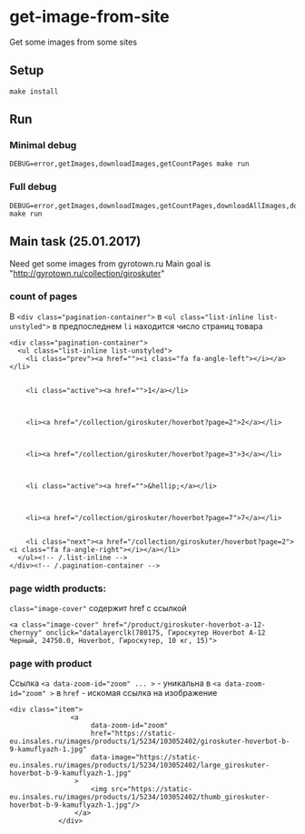 # get-image-from-site
Get some images from some sites

## Setup

```
make install
```

## Run

### Minimal debug
```
DEBUG=error,getImages,downloadImages,getCountPages make run
```

### Full debug
```
DEBUG=error,getImages,downloadImages,getCountPages,downloadAllImages,downloadImage,getAllImages,getAllProducts,getImageList,getImageListFromUrl,getProductList make run
```

## Main task (25.01.2017)
Need get some images from gyrotown.ru
Main goal is "http://gyrotown.ru/collection/giroskuter"

### count of pages
 В `<div class="pagination-container">` в `<ul class="list-inline list-unstyled">`
 в предпоследнем `li` находится число страниц товара
```
<div class="pagination-container">
  <ul class="list-inline list-unstyled">
    <li class="prev"><a href=""><i class="fa fa-angle-left"></i></a></li>


    <li class="active"><a href="">1</a></li>



    <li><a href="/collection/giroskuter/hoverbot?page=2">2</a></li>



    <li><a href="/collection/giroskuter/hoverbot?page=3">3</a></li>



    <li class="active"><a href="">&hellip;</a></li>



    <li><a href="/collection/giroskuter/hoverbot?page=7">7</a></li>


    <li class="next"><a href="/collection/giroskuter/hoverbot?page=2"><i class="fa fa-angle-right"></i></a></li>
  </ul><!-- /.list-inline -->
</div><!-- /.pagination-container -->
```
### page width products:
`class="image-cover"` содержит href с ссылкой

```
<a class="image-cover" href="/product/giroskuter-hoverbot-a-12-chernyy" onclick="datalayerclk(780175, Гироскутер Hoverbot A-12 Черный, 24750.0, Hoverbot, Гироскутер, 10 кг, 15)">
```

### page with product
Ссылка `<a data-zoom-id="zoom" ... >` - уникальна
в `<a data-zoom-id="zoom" >` в `href` - искомая ссылка на изображение

```
<div class="item">
               <a
                    data-zoom-id="zoom"
                    href="https://static-eu.insales.ru/images/products/1/5234/103052402/giroskuter-hoverbot-b-9-kamuflyazh-1.jpg"
                    data-image="https://static-eu.insales.ru/images/products/1/5234/103052402/large_giroskuter-hoverbot-b-9-kamuflyazh-1.jpg"
                >
                    <img src="https://static-eu.insales.ru/images/products/1/5234/103052402/thumb_giroskuter-hoverbot-b-9-kamuflyazh-1.jpg"/>
                </a>               
            </div>
```            
